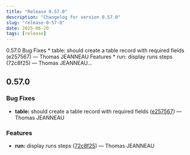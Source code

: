 ```yaml
---
title: "Release 0.57.0"
description: "Changelog for version 0.57.0"
slug: "release-0-57-0"
date: 2025-06-20
tags: [release]
---
```


<p class="before-truncate"> 0.57.0   Bug Fixes  * table: should create a table record with required fields (e257567) — Thomas JEANNEAU    Features  * run: display runs steps (72c8f25) — Thomas JEANNEAU...</p>

<!-- truncate -->

## 0.57.0

### Bug Fixes

* **table:** should create a table record with required fields ([e257567](https://github.com/latechforce/engine/commit/e257567db6251a504f078f2fe8eda55ae6566818)) — Thomas JEANNEAU


### Features

* **run:** display runs steps ([72c8f25](https://github.com/latechforce/engine/commit/72c8f25620134059af2033363301860dbeff340b)) — Thomas JEANNEAU
